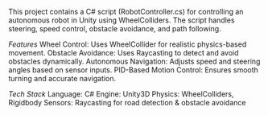 This project contains a C# script (RobotController.cs) for controlling
an autonomous robot in Unity using WheelColliders. The script handles
steering, speed control, obstacle avoidance, and path following.

*Features*
Wheel Control: Uses WheelCollider for realistic physics-based
movement. Obstacle Avoidance: Uses Raycasting to detect and avoid
obstacles dynamically. Autonomous Navigation: Adjusts speed and
steering angles based on sensor inputs. PID-Based Motion Control:
Ensures smooth turning and accurate navigation.

*Tech Stack*
Language: C#
Engine: Unity3D
Physics: WheelColliders, Rigidbody
Sensors: Raycasting for road detection & obstacle avoidance
